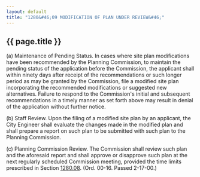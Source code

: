 ```yaml
---
layout: default 
title: "1280&#46;09 MODIFICATION OF PLAN UNDER REVIEW&#46;"
---
```


{{ page.title }}
----------------

​(a) Maintenance of Pending Status. In cases where site plan
modifications have been recommended by the Planning Commission, to
maintain the pending status of the application before the Commission,
the applicant shall within ninety days after receipt of the
recommendations or such longer period as may be granted by the
Commission, file a modified site plan incorporating the recommended
modifications or suggested new alternatives. Failure to respond to the
Commission's initial and subsequent recommendations in a timely manner
as set forth above may result in denial of the application without
further notice.

​(b) Staff Review. Upon the filing of a modified site plan by an
applicant, the City Engineer shall evaluate the changes made in the
modified plan and shall prepare a report on such plan to be submitted
with such plan to the Planning Commission.

​(c) Planning Commission Review. The Commission shall review such plan
and the aforesaid report and shall approve or disapprove such plan at
the next regularly scheduled Commission meeting, provided the time
limits prescribed in Section [1280.08](55968e0a.html). (Ord. 00-16.
Passed 2-17-00.)
